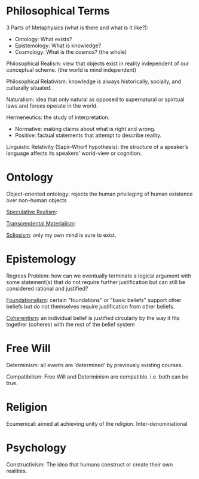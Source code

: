 # Philosophical Terms
3 Parts of Metaphysics (what is there and what is it like?):
* Ontology: What exists?
* Epistemology: What is knowledge?
* Cosmology: What is the cosmos? (the whole)


Philosophical Realism: view that objects exist in reality independent of our conceptual scheme. (the world is mind independent)

Philosophical Relativism: knowledge is always historically, socially, and culturally situated.

Naturalism: idea that only natural as opposed to supernatural or spiritual laws and forces operate in the world.

Hermeneutics: the study of interpretation.

* Normative: making claims about what is right and wrong. 
* Positive: factual statements that attempt to describe reality. 

Linguistic Relativity (Sapir-Whorf hypothesis): the structure of a speaker’s language affects its speakers’ world-view or cognition.

# Ontology

Object-oriented ontology: rejects the human privileging of human existence over non-human objects

[Speculative Realism][1]: 

[Transcendental Materialism][2]:

[Solipsism][3]: only my own mind is sure to exist.

# Epistemology
Regress Problem: how can we eventually terminate a logical argument with some statement(s) that do not require further justification but can still be considered rational and justified?

[Foundationalism][4]: certain "foundations" or "basic beliefs" support other beliefs but do not themselves require justification from other beliefs.

[Coherentism][5]: an individual belief is justified circularly by the way it fits together (coheres) with the rest of the belief system

# Free Will
Determinism: all events are ‘determined’ by previously existing courses.

Compatibilism: Free Will and Determinism are compatible. i.e. both can be true. 

# Religion
Ecumenical: aimed at achieving unity of the religion. Inter-denominational

# Psychology
Constructivism: The idea that humans construct or create their own realities. 

[1]:	https://www.wikiwand.com/en/Speculative_Realism
[2]:	https://www.wikiwand.com/en/Iain_Hamilton_Grant
[3]:	https://www.wikiwand.com/en/Solipsism
[4]:	https://www.wikiwand.com/en/Foundationalism
[5]:	https://www.wikiwand.com/en/Coherentism